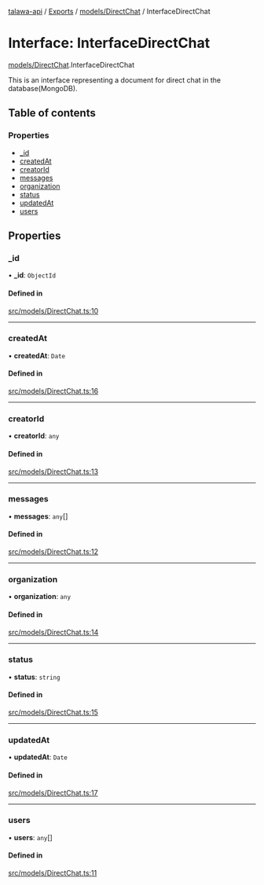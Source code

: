 [talawa-api](../README.md) / [Exports](../modules.md) / [models/DirectChat](../modules/models_DirectChat.md) / InterfaceDirectChat

# Interface: InterfaceDirectChat

[models/DirectChat](../modules/models_DirectChat.md).InterfaceDirectChat

This is an interface representing a document for direct chat in the database(MongoDB).

## Table of contents

### Properties

- [\_id](models_DirectChat.InterfaceDirectChat.md#_id)
- [createdAt](models_DirectChat.InterfaceDirectChat.md#createdat)
- [creatorId](models_DirectChat.InterfaceDirectChat.md#creatorid)
- [messages](models_DirectChat.InterfaceDirectChat.md#messages)
- [organization](models_DirectChat.InterfaceDirectChat.md#organization)
- [status](models_DirectChat.InterfaceDirectChat.md#status)
- [updatedAt](models_DirectChat.InterfaceDirectChat.md#updatedat)
- [users](models_DirectChat.InterfaceDirectChat.md#users)

## Properties

### \_id

• **\_id**: `ObjectId`

#### Defined in

[src/models/DirectChat.ts:10](https://github.com/PalisadoesFoundation/talawa-api/blob/4e4f7f8/src/models/DirectChat.ts#L10)

___

### createdAt

• **createdAt**: `Date`

#### Defined in

[src/models/DirectChat.ts:16](https://github.com/PalisadoesFoundation/talawa-api/blob/4e4f7f8/src/models/DirectChat.ts#L16)

___

### creatorId

• **creatorId**: `any`

#### Defined in

[src/models/DirectChat.ts:13](https://github.com/PalisadoesFoundation/talawa-api/blob/4e4f7f8/src/models/DirectChat.ts#L13)

___

### messages

• **messages**: `any`[]

#### Defined in

[src/models/DirectChat.ts:12](https://github.com/PalisadoesFoundation/talawa-api/blob/4e4f7f8/src/models/DirectChat.ts#L12)

___

### organization

• **organization**: `any`

#### Defined in

[src/models/DirectChat.ts:14](https://github.com/PalisadoesFoundation/talawa-api/blob/4e4f7f8/src/models/DirectChat.ts#L14)

___

### status

• **status**: `string`

#### Defined in

[src/models/DirectChat.ts:15](https://github.com/PalisadoesFoundation/talawa-api/blob/4e4f7f8/src/models/DirectChat.ts#L15)

___

### updatedAt

• **updatedAt**: `Date`

#### Defined in

[src/models/DirectChat.ts:17](https://github.com/PalisadoesFoundation/talawa-api/blob/4e4f7f8/src/models/DirectChat.ts#L17)

___

### users

• **users**: `any`[]

#### Defined in

[src/models/DirectChat.ts:11](https://github.com/PalisadoesFoundation/talawa-api/blob/4e4f7f8/src/models/DirectChat.ts#L11)
